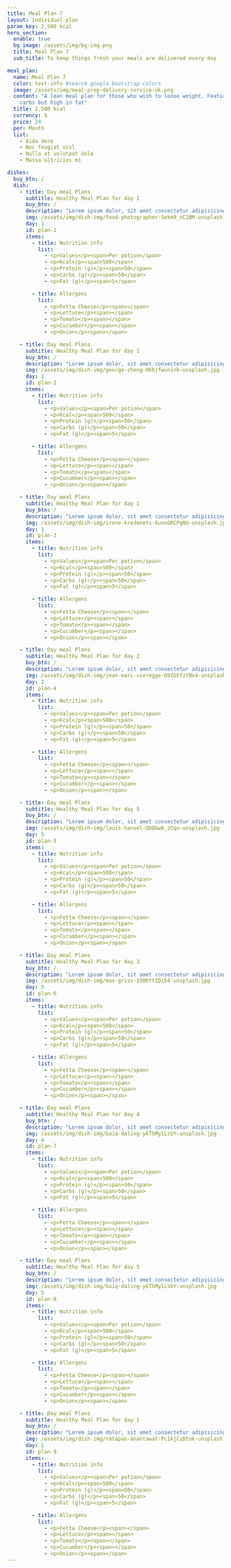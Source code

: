 ```yaml
---
title: Meal Plan 7
layout: individual-plan
param_key: 2,500 kcal
hero_section:
  enable: true
  bg_image: /assets/img/bg-img.png
  title: Meal Plan 7
  sub_title: To keep things fresh your meals are delivered every day

meal_plan:
  name: Meal Plan 7
  color: text-info #search google bootstrap colors
  image: /assets/img/meal-prep-delivery-service-uk.png
  content: "A lean meal plan for those who wish to loose weight. Features less
    carbs but high in fat"
  title: 2,500 kcal
  currency: $
  price: 24
  per: Month
  list:
    - Aida dere
    - Nec feugiat nisl
    - Nulla at volutpat dola
    - Massa ultricies mi

dishes:
  buy_btn: /
  dish:
    - title: Day meal Plans
      subtitle: Healthy Meal Plan for day 1
      buy_btn: /
      description: "Lorem ipsum dolor, sit amet consectetur adipisicing elit. Labore blanditiis voluptates deserunt"
      img: /assets/img/dish-img/food-photographer-Sekm9_nC2BM-unsplash.jpg
      day: 1
      id: plan-1
      items:
        - title: Nutrition info
          list:
            - <p>Values</p><span>Per potion</span>
            - <p>Kcal</p><span>500</span>
            - <p>Protein (g)</p><span>50</span>
            - <p>Carbs (g)</p><span>50</span>
            - <p>Fat (g)</p><span>5</span>

        - title: Allergens
          list:
            - <p>Fetta Cheese</p><span></span>
            - <p>Lettuce</p><span></span>
            - <p>Tomato</p><span></span>
            - <p>Cucumber</p><span></span>
            - <p>Onion</p><span></span>

    - title: Day meal Plans
      subtitle: Healthy Meal Plan for day 1
      buy_btn: /
      description: "Lorem ipsum dolor, sit amet consectetur adipisicing elit. Labore blanditiis voluptates deserunt"
      img: /assets/img/dish-img/george-zheng-0Kbjfwunink-unsplash.jpg
      day: 1
      id: plan-2
      items:
        - title: Nutrition info
          list:
            - <p>Values</p><span>Per potion</span>
            - <p>Kcal</p><span>500</span>
            - <p>Protein (g)</p><span>50</span>
            - <p>Carbs (g)</p><span>50</span>
            - <p>Fat (g)</p><span>5</span>

        - title: Allergens
          list:
            - <p>Fetta Cheese</p><span></span>
            - <p>Lettuce</p><span></span>
            - <p>Tomato</p><span></span>
            - <p>Cucumber</p><span></span>
            - <p>Onion</p><span></span>

    - title: Day meal Plans
      subtitle: Healthy Meal Plan for day 1
      buy_btn: /
      description: "Lorem ipsum dolor, sit amet consectetur adipisicing elit. Labore blanditiis voluptates deserunt"
      img: /assets/img/dish-img/irene-kredenets-6unxGRCPg0U-unsplash.jpg
      day: 1
      id: plan-3
      items:
        - title: Nutrition info
          list:
            - <p>Values</p><span>Per potion</span>
            - <p>Kcal</p><span>500</span>
            - <p>Protein (g)</p><span>50</span>
            - <p>Carbs (g)</p><span>50</span>
            - <p>Fat (g)</p><span>5</span>

        - title: Allergens
          list:
            - <p>Fetta Cheese</p><span></span>
            - <p>Lettuce</p><span></span>
            - <p>Tomato</p><span></span>
            - <p>Cucumber</p><span></span>
            - <p>Onion</p><span></span>

    - title: Day meal Plans
      subtitle: Healthy Meal Plan for day 2
      buy_btn: /
      description: "Lorem ipsum dolor, sit amet consectetur adipisicing elit. Labore blanditiis voluptates deserunt"
      img: /assets/img/dish-img/jean-marc-vieregge-Q9IGFfztBe4-unsplash.jpg
      day: 2
      id: plan-4
      items:
        - title: Nutrition info
          list:
            - <p>Values</p><span>Per potion</span>
            - <p>Kcal</p><span>500</span>
            - <p>Protein (g)</p><span>50</span>
            - <p>Carbs (g)</p><span>50</span>
            - <p>Fat (g)</p><span>5</span>

        - title: Allergens
          list:
            - <p>Fetta Cheese</p><span></span>
            - <p>Lettuce</p><span></span>
            - <p>Tomato</p><span></span>
            - <p>Cucumber</p><span></span>
            - <p>Onion</p><span></span>

    - title: Day meal Plans
      subtitle: Healthy Meal Plan for day 5
      buy_btn: /
      description: "Lorem ipsum dolor, sit amet consectetur adipisicing elit. Labore blanditiis voluptates deserunt"
      img: /assets/img/dish-img/louis-hansel-QDQbw6_zCqo-unsplash.jpg
      day: 5
      id: plan-5
      items:
        - title: Nutrition info
          list:
            - <p>Values</p><span>Per potion</span>
            - <p>Kcal</p><span>500</span>
            - <p>Protein (g)</p><span>50</span>
            - <p>Carbs (g)</p><span>50</span>
            - <p>Fat (g)</p><span>5</span>

        - title: Allergens
          list:
            - <p>Fetta Cheese</p><span></span>
            - <p>Lettuce</p><span></span>
            - <p>Tomato</p><span></span>
            - <p>Cucumber</p><span></span>
            - <p>Onion</p><span></span>

    - title: Day meal Plans
      subtitle: Healthy Meal Plan for day 3
      buy_btn: /
      description: "Lorem ipsum dolor, sit amet consectetur adipisicing elit. Labore blanditiis voluptates deserunt"
      img: /assets/img/dish-img/max-griss-I90KYtZDi54-unsplash.jpg
      day: 3
      id: plan-6
      items:
        - title: Nutrition info
          list:
            - <p>Values</p><span>Per potion</span>
            - <p>Kcal</p><span>500</span>
            - <p>Protein (g)</p><span>50</span>
            - <p>Carbs (g)</p><span>50</span>
            - <p>Fat (g)</p><span>5</span>

        - title: Allergens
          list:
            - <p>Fetta Cheese</p><span></span>
            - <p>Lettuce</p><span></span>
            - <p>Tomato</p><span></span>
            - <p>Cucumber</p><span></span>
            - <p>Onion</p><span></span>

    - title: Day meal Plans
      subtitle: Healthy Meal Plan for day 4
      buy_btn: /
      description: "Lorem ipsum dolor, sit amet consectetur adipisicing elit. Labore blanditiis voluptates deserunt"
      img: /assets/img/dish-img/baiq-daling-ykThMylLsbY-unsplash.jpg
      day: 4
      id: plan-7
      items:
        - title: Nutrition info
          list:
            - <p>Values</p><span>Per potion</span>
            - <p>Kcal</p><span>500</span>
            - <p>Protein (g)</p><span>50</span>
            - <p>Carbs (g)</p><span>50</span>
            - <p>Fat (g)</p><span>5</span>

        - title: Allergens
          list:
            - <p>Fetta Cheese</p><span></span>
            - <p>Lettuce</p><span></span>
            - <p>Tomato</p><span></span>
            - <p>Cucumber</p><span></span>
            - <p>Onion</p><span></span>

    - title: Day meal Plans
      subtitle: Healthy Meal Plan for day 5
      buy_btn: /
      description: "Lorem ipsum dolor, sit amet consectetur adipisicing elit. Labore blanditiis voluptates deserunt"
      img: /assets/img/dish-img/baiq-daling-ykThMylLsbY-unsplash.jpg
      day: 5
      id: plan-8
      items:
        - title: Nutrition info
          list:
            - <p>Values</p><span>Per potion</span>
            - <p>Kcal</p><span>500</span>
            - <p>Protein (g)</p><span>50</span>
            - <p>Carbs (g)</p><span>50</span>
            - <p>Fat (g)</p><span>5</span>

        - title: Allergens
          list:
            - <p>Fetta Cheese</p><span></span>
            - <p>Lettuce</p><span></span>
            - <p>Tomato</p><span></span>
            - <p>Cucumber</p><span></span>
            - <p>Onion</p><span></span>

    - title: Day meal Plans
      subtitle: Healthy Meal Plan for day 1
      buy_btn: /
      description: "Lorem ipsum dolor, sit amet consectetur adipisicing elit. Labore blanditiis voluptates deserunt"
      img: /assets/img/dish-img/ratapan-anantawat-Pc1kjCzDtok-unsplash.jpg
      day: 1
      id: plan-9
      items:
        - title: Nutrition info
          list:
            - <p>Values</p><span>Per potion</span>
            - <p>Kcal</p><span>500</span>
            - <p>Protein (g)</p><span>50</span>
            - <p>Carbs (g)</p><span>50</span>
            - <p>Fat (g)</p><span>5</span>

        - title: Allergens
          list:
            - <p>Fetta Cheese</p><span></span>
            - <p>Lettuce</p><span></span>
            - <p>Tomato</p><span></span>
            - <p>Cucumber</p><span></span>
            - <p>Onion</p><span></span>
---
```

